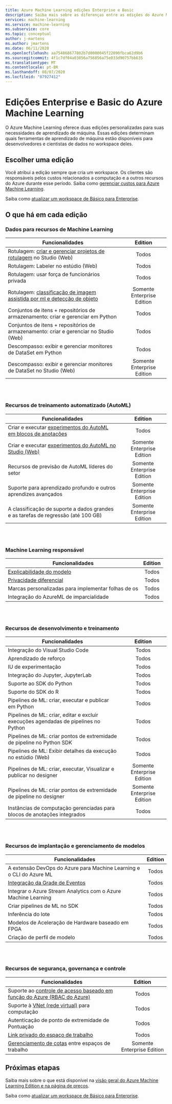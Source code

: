 ```yaml
---
title: Azure Machine Learning edições Enterprise e Basic
description: Saiba mais sobre as diferenças entre as edições do Azure Machine Learning.
services: machine-learning
ms.service: machine-learning
ms.subservice: core
ms.topic: conceptual
author: j-martens
ms.author: jmartens
ms.date: 06/11/2020
ms.openlocfilehash: aa754868677802b7d0000045f22090fbca62d9b6
ms.sourcegitcommit: 4f1c7df04a03856a756856a75e033d90757bb635
ms.translationtype: MT
ms.contentlocale: pt-BR
ms.lasthandoff: 08/07/2020
ms.locfileid: "87927412"
---
```

# <a name="enterprise-and-basic-editions-of-azure-machine-learning"></a>Edições Enterprise e Basic do Azure Machine Learning 

O Azure Machine Learning oferece duas edições personalizadas para suas necessidades de aprendizado de máquina. Essas edições determinam quais ferramentas de aprendizado de máquina estão disponíveis para desenvolvedores e cientistas de dados no workspace deles.

## <a name="choose-an-edition"></a>Escolher uma edição

Você atribui a edição sempre que cria um workspace. Os clientes são responsáveis pelos custos relacionados a computação e a outros recursos do Azure durante esse período. Saiba como [gerenciar custos para Azure Machine Learning](concept-plan-manage-cost.md).

Saiba como [atualizar um workspace de Básico para Enterprise](how-to-manage-workspace.md#upgrade). 

## <a name="whats-in-each-edition"></a>O que há em cada edição

### <a name="data-for-machine-learning-capabilities"></a>Dados para recursos de Machine Learning  

| Funcionalidades                     | Edition                 |
|------------------------------------------------------------------------------------|:-----------:|
| Rotulagem: [criar e gerenciar projetos de rotulagem](tutorial-labeling.md) no Studio (Web)                                                | Todos                     |
| Rotulagem: Labeler no estúdio (Web)                                    | Todos                     |
| Rotulagem: usar força de funcionários privada                               | Todos                     |
| Rotulagem: [classificação de imagem assistida por ml e detecção de objeto](how-to-label-images.md)                  | Somente Enterprise Edition |
| Conjuntos de itens + repositórios de armazenamento: criar e gerenciar em Python                       | Todos                     |
| Conjuntos de itens + repositórios de armazenamento: criar e gerenciar no Studio (Web)                         | Todos                     |
| Descompasso: exibir e gerenciar monitores de DataSet em Python                           | Todos                     |
| Descompasso: exibir e gerenciar monitores de DataSet no Studio (Web)                            | Somente Enterprise Edition |


<br/>
<br/>

### <a name="automated-training-capabilities-automl"></a>Recursos de treinamento automatizado (AutoML)

| Funcionalidades    | Edition                 |
|------------------------------------------------------------------------------------|:-----------:|
| Criar e executar [experimentos do AutoML em blocos de anotações](how-to-configure-auto-train.md)               | Todos                     |
| Criar e executar [experimentos do AutoML no Studio (Web)](how-to-use-automated-ml-for-ml-models.md)   | Somente Enterprise Edition |
| Recursos de previsão de AutoML líderes do setor             | Somente Enterprise Edition |
| Suporte para aprendizado profundo e outros aprendizes avançados | Somente Enterprise Edition |
| A classificação de suporte a dados grandes e as tarefas de regressão (até 100 GB)                     | Somente Enterprise Edition |


<br/>
<br/>

### <a name="responsible-machine-learning"></a>Machine Learning responsável

| Funcionalidades    | Edition                 |
|------------------------------------------------------------------------------------|:-----------:|
| [Explicabilidade do modelo](how-to-machine-learning-interpretability-automl.md)                                              | Todos                     |
| [Privacidade diferencial](how-to-differential-privacy.md)                          | Todos                     |
| Marcas personalizadas para implementar folhas de os    | Todos                     |
| Integração do AzureML de imparcialidade                                      | Todos                     |

<br/>
<br/>


### <a name="build-and-train-capabilities"></a>Recursos de desenvolvimento e treinamento

| Funcionalidades    | Edition                 |
|------------------------------------------------------------------------------------|:-----------:|
| Integração do Visual Studio Code                                                     | Todos                     |
| Aprendizado de reforço                                                             | Todos                     |
| IU de experimentação                                                                 | Todos                     |
| Integração do Jupyter, JupyterLab                                                    | Todos                     |
| Suporte ao SDK do Python                                                                 | Todos                     |
| Suporte do SDK do R                                                                      | Todos                     |
| Pipelines de ML: criar, executar e publicar em Python                           | Todos                     |
| Pipelines de ML: criar, editar e excluir execuções agendadas de pipelines no Python| Todos                     |
| Pipelines de ML: criar pontos de extremidade de pipeline no Python SDK                                   | Todos                     |
| Pipelines de ML: Exibir detalhes da execução no estúdio (Web)                                              | Todos                     |
| Pipelines de ML: criar, executar, Visualizar e publicar no designer                  | Somente Enterprise Edition |
| Pipelines de ML: criar pontos de extremidade de pipeline no designer | Somente Enterprise Edition |
| Instâncias de computação gerenciadas para blocos de anotações integrados                                 | Todos                     |


<br/>
<br/>

### <a name="deployment-and-model-management-capabilities"></a>Recursos de implantação e gerenciamento de modelos

| Funcionalidades                            | Edition                 |
|------------------------------------------------------------------------------------|:-----------:|
| A extensão DevOps do Azure para Machine Learning e o CLI do Azure ML                 | Todos                     |
| [Integração da Grade de Eventos](how-to-use-event-grid.md)                                                             | Todos                     |
| Integrar o Azure Stream Analytics com o Azure Machine Learning                       | Todos                     |
| Criar pipelines de ML no SDK                                                         | Todos                     |
| Inferência do lote                                                                  | Todos                     |
| Modelos de Aceleração de Hardware baseado em FPGA                                             | Todos                     |
| Criação de perfil de modelo                                                                    | Todos                     |

<br/>
<br/>

### <a name="security-governance-and-control-capabilities"></a>Recursos de segurança, governança e controle

| Funcionalidades     | Edition                 |
|------------------------------------------------------------------------------------|:-----------:|
| Suporte ao [controle de acesso baseado em função do Azure (RBAC do Azure)](how-to-assign-roles.md)                                           | Todos                     |
| Suporte à [VNet (rede virtual)](how-to-enable-virtual-network.md) para computação                                         | Todos                     |
| Autenticação de ponto de extremidade de Pontuação                                                    | Todos                     |
| [Link privado do espaço de trabalho](how-to-configure-private-link.md)                                                            | Todos                     |
| [Gerenciamento de cotas](how-to-manage-quotas.md) entre espaços de trabalho                                                 | Somente Enterprise Edition |

## <a name="next-steps"></a>Próximas etapas

Saiba mais sobre o que está disponível na [visão geral do Azure Machine Learning Edition e na página de preços](https://azure.microsoft.com/pricing/details/machine-learning/). 

Saiba como [atualizar um workspace de Básico para Enterprise](how-to-manage-workspace.md#upgrade). 
